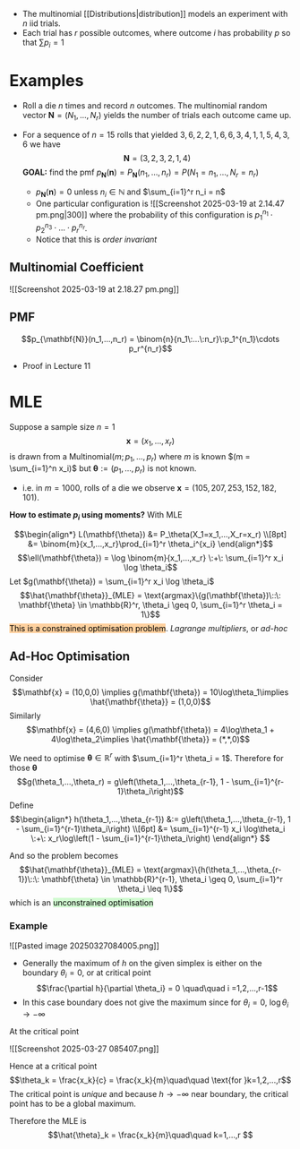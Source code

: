 - The multinomial [[Distributions|distribution]] models an experiment with $n$ iid trials. 
- Each trial has $r$ possible outcomes, where outcome $i$ has probability $p$ so that $\sum p_i = 1$

# Examples

- Roll a die $n$ times and record $n$ outcomes. The multinomial random vector $\mathbf{N} = (N_1,...,N_r)$ yields the number of trials each outcome came up.

- For a sequence of $n=15$ rolls that yielded $3,6,2,2,1,6,6,3,4,1,1,5,4,3,6$ we have
$$\mathbf{N} = (3,2,3,2,1,4)$$
	**GOAL:** find the pmf $p_{\mathbf{N}}(\mathbf{n}) = P_{\mathbf{N}}(n_1,...,n_r) = P(N_1=n_1,...,N_r = n_r)$ 
	- $p_\mathbf{N}(\mathbf{n}) = 0$ unless $n_i \in \mathbb{N}$ and $\sum_{i=1}^r n_i = n$  
	- One particular configuration is
	 ![[Screenshot 2025-03-19 at 2.14.47 pm.png|300]]
	where the probability of this configuration is $p_1^{n_1}\cdot p_2^{n_3}\cdot ... \cdot p_r^{n_r}$.
	- Notice that this is *order invariant*

## Multinomial Coefficient

![[Screenshot 2025-03-19 at 2.18.27 pm.png]]

## PMF
$$p_{\mathbf{N}}(n_1,...,n_r) = \binom{n}{n_1\:...\:n_r}\:p_1^{n_1}\cdots p_r^{n_r}$$
- Proof in Lecture 11


# MLE

 Suppose a sample size $n=1$
 $$\mathbf{x} = (x_1,...,x_r)$$
 is drawn from a $\text{Multinomial}(m;p_1,...,p_r)$ where $m$ is known $(m = \sum_{i=1}^n x_i)$ but $\mathbf{\theta}:=(p_1,...,p_r)$ is not known.

- i.e. in $m=1000$, rolls of a die we observe $\mathbf{x} = (105,207,253,152,182,101)$.

**How to estimate $p_i$ using moments?** With MLE

$$\begin{align*}
L(\mathbf{\theta}) &= P_\theta(X_1=x_1,...,X_r=x_r) \\[8pt]
&= \binom{m}{x_1,...,x_r}\prod_{i=1}^r \theta_i^{x_i}
\end{align*}$$
$$\ell(\mathbf{\theta}) = \log \binom{m}{x_1,...,x_r} \:+\: \sum_{i=1}^r x_i \log \theta_i$$
Let $g(\mathbf{\theta}) = \sum_{i=1}^r x_i \log \theta_i$
$$\hat{\mathbf{\theta}}_{MLE} = \text{argmax}\{g(\mathbf{\theta})\::\: \mathbf{\theta} \in \mathbb{R}^r, \theta_i \geq 0, \sum_{i=1}^r \theta_i = 1\}$$
<mark style="background: #FFB86CA6;">This is a constrained optimisation problem</mark>. *Lagrange multipliers*, or *ad-hoc*

## Ad-Hoc Optimisation

Consider 
$$\mathbf{x} = (10,0,0) \implies g(\mathbf{\theta}) = 10\log\theta_1\implies \hat{\mathbf{\theta}} = (1,0,0)$$
Similarly
$$\mathbf{x} = (4,6,0) \implies g(\mathbf{\theta}) =  4\log\theta_1 + 4\log\theta_2\implies \hat{\mathbf{\theta}} = (*,*,0)$$

We need to optimise $\mathbf{\theta}\in \mathbb{R}^r$ with $\sum_{i=1}^r \theta_i = 1$. Therefore for those $\mathbf{\theta}$ 
$$g(\theta_1,...,\theta_r) = g\left(\theta_1,...,\theta_{r-1}, 1 - \sum_{i=1}^{r-1}\theta_i\right)$$
Define
$$\begin{align*}
h(\theta_1,...,\theta_{r-1}) &:= g\left(\theta_1,...,\theta_{r-1}, 1 - \sum_{i=1}^{r-1}\theta_i\right) \\[6pt]
&= \sum_{i=1}^{r-1} x_i \log\theta_i \:+\: x_r\log\left(1 - \sum_{i=1}^{r-1}\theta_i\right)
\end{align*}
$$

And so the problem becomes
$$\hat{\mathbf{\theta}}_{MLE} = \text{argmax}\{h(\theta_1,...,\theta_{r-1})\::\: \mathbf{\theta} \in \mathbb{R}^{r-1}, \theta_i \geq 0, \sum_{i=1}^r \theta_i \leq 1\}$$
which is an <mark style="background: #BBFABBA6;">unconstrained optimisation </mark>


### Example

![[Pasted image 20250327084005.png]]

- Generally the maximum of $h$ on the given simplex is either on the boundary $\theta_i =0$, or at critical point
$$\frac{\partial h}{\partial \theta_i} = 0 \quad\quad i =1,2,...,r-1$$
- In this case boundary does not give the maximum since for $\theta_i = 0$, $\log \theta_i \to -\infty$ 

At the critical point

![[Screenshot 2025-03-27 085407.png]]

Hence at a critical point
$$\theta_k = \frac{x_k}{c} = \frac{x_k}{m}\quad\quad \text{for }k=1,2,...,r$$
The critical point is *unique* and because $h \to -\infty$ near boundary, the critical point has to be a global maximum. 

Therefore the MLE is
$$\hat{\theta}_k = \frac{x_k}{m}\quad\quad k=1,...,r $$